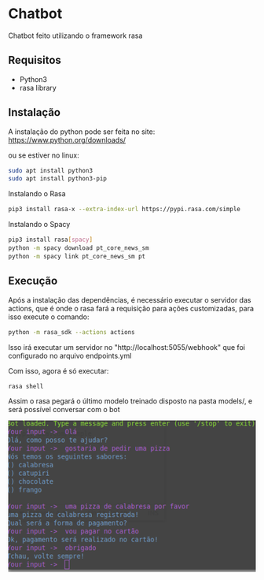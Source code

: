 # Chatbot
Chatbot feito utilizando o framework rasa

## Requisitos
- Python3
- rasa library

## Instalação

A instalação do python pode ser feita no site:
https://www.python.org/downloads/

ou se estiver no linux:

```bash
sudo apt install python3
sudo apt install python3-pip
```
Instalando o Rasa

```bash
pip3 install rasa-x --extra-index-url https://pypi.rasa.com/simple
```

Instalando o Spacy

```bash
pip3 install rasa[spacy]
python -m spacy download pt_core_news_sm
python -m spacy link pt_core_news_sm pt
```
## Execução

Após a instalação das dependências, é necessário executar o servidor das actions, que é onde o rasa fará a requisição para ações customizadas, para isso execute o comando: 

```bash
python -m rasa_sdk --actions actions
```

Isso irá executar um servidor no "http://localhost:5055/webhook" que foi configurado no arquivo endpoints.yml

Com isso, agora é só executar:

```bash
rasa shell
```

Assim o rasa pegará o último modelo treinado disposto na pasta models/, e será possível conversar com o bot

![chatbot](img/img1.png)
